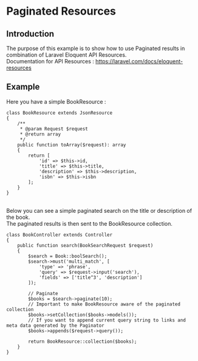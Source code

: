 # Paginated Resources

## Introduction

The purpose of this example is to show how to use Paginated results in combination of Laravel Eloquent API Resources.<br/>
Documentation for API Resources : https://laravel.com/docs/eloquent-resources

## Example

Here you have a simple BookResource : 
```phpt
class BookResource extends JsonResource
{
    /**
     * @param Request $request
     * @return array
     */
    public function toArray($request): array
    {
        return [
            'id' => $this->id,
            'title' => $this->title,
            'description' => $this->description,
            'isbn' => $this->isbn
        ];
    }
}
```
<br/>
Below you can see a simple paginated search on the title or description of the book.<br/>
The paginated results is then sent to the BookResource collection.

```phpt
class BookController extends Controller
{
    public function search(BookSearchRequest $request)
    {
        $search = Book::boolSearch();
        $search->must('multi_match', [
            'type' => 'phrase',
            'query' => $request->input('search'),
            'fields' => ['title^3', 'description']
        ]);
        
        // Paginate
        $books = $search->paginate(10);
        // Important to make BookResource aware of the paginated collection
        $books->setCollection($books->models());
        // If you want to append current query string to links and meta data generated by the Paginator
        $books->appends($request->query());

        return BookResource::collection($books);
    }
}
```
